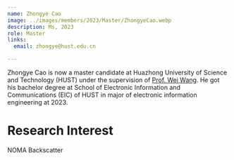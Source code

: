 ```yaml
---
name: Zhongye Cao
image: ../images/members/2023/Master/ZhongyeCao.webp
description: Ms, 2023
role: Master
links:
  email: zhongye@hust.edu.cn

---
```


Zhongye Cao is now a master candidate at Huazhong University of Science and Technology (HUST) under the supervision of [Prof. Wei Wang](https://eic.hust.edu.cn/professor/wangwei/index.html). He got his bachelor degree at School of Electronic Information and Communications (EIC) of HUST in major of electronic information engineering at 2023.

Research Interest
======

NOMA Backscatter
